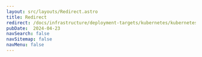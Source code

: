 ```yaml
---
layout: src/layouts/Redirect.astro
title: Redirect
redirect: /docs/infrastructure/deployment-targets/kubernetes/kubernetes-api/rancher
pubDate:  2024-04-23
navSearch: false
navSitemap: false
navMenu: false
---
```

